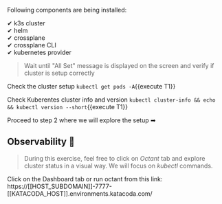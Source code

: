 Following components are being installed:

✔ k3s cluster</BR>
✔ helm</BR>
✔ crossplane</BR>
✔ crossplane CLI</BR>
✔ kubernetes provider

> Wait until "All Set" message is displayed on the screen and verify if cluster is setup correctly

Check the cluster setup `kubectl get pods -A`{{execute T1}}

Check Kuberentes cluster info and version `kubectl cluster-info && echo && kubectl version --short`{{execute T1}}

Proceed to step 2 where we will explore the setup ➡

## Observability 🔎

> During this exercise, feel free to click on *Octant* tab and explore cluster status in a visual way. We will focus on *kubectl* commands.

Click on the Dashboard tab or run octant from this link: https://[[HOST_SUBDOMAIN]]-7777-[[KATACODA_HOST]].environments.katacoda.com/

